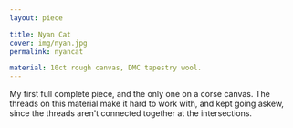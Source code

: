 ```yaml
---
layout: piece

title: Nyan Cat
cover: img/nyan.jpg
permalink: nyancat

material: 10ct rough canvas, DMC tapestry wool. 
---
```


My first full complete piece, and the only one on a corse canvas. The threads on this material make it hard to work with, and kept going askew, since the threads aren't connected together at the intersections. 
